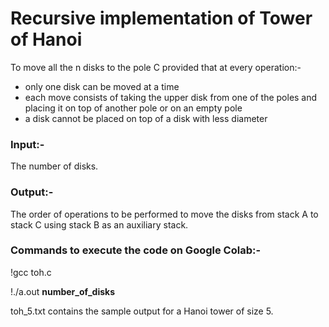 # Recursive implementation of Tower of Hanoi

To move all the n disks to the pole C provided that at every operation:-
  - only one disk can be moved at a time
  - each move consists of taking the upper disk from one of the poles and placing it on top of another pole or on an empty pole
  - a disk cannot be placed on top of a disk with less diameter

<b> <h3> Input:- </h3> </b>

The number of disks.

<b> <h3> Output:- </h3> </b>

The order of operations to be performed to move the disks from stack A to stack C using stack B as an auxiliary stack.


<b> <h3> Commands to execute the code on Google Colab:- </h3> </b>

!gcc toh.c

!./a.out <b> number_of_disks </b>



toh_5.txt contains the sample output for a Hanoi tower of size 5.
